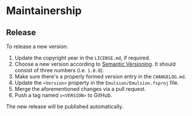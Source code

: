 ﻿Maintainership
==============

Release
-------

To release a new version:
1. Update the copyright year in the `LICENSE.md`, if required.
2. Choose a new version according to [Semantic Versioning][semver]. It should consist of three numbers (i.e. `1.0.0`).
3. Make sure there's a properly formed version entry in the `CHANGELOG.md`.
4. Update the `<Version>` property in the `Emulsion/Emulsion.fsproj` file.
5. Merge the aforementioned changes via a pull request.
6. Push a tag named `v<VERSION>` to GitHub.

The new release will be published automatically.

[semver]: https://semver.org/spec/v2.0.0.html
